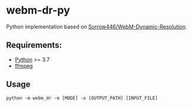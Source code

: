 # webm-dr-py

Python implementation based on [Sorrow446/WebM-Dynamic-Resolution](https://github.com/Sorrow446/WebM-Dynamic-Resolution).

## Requirements:
- [Python](https://python.org/downloads) >= 3.7
- [ffmpeg](https://www.gyan.dev/ffmpeg/builds/)

## Usage
```shell
python -m webm_dr -m [MODE] -o [OUTPUT_PATH] [INPUT_FILE]
```